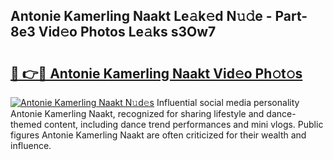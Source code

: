 ## Antonie Kamerling Naakt Le𝚊k𝚎d N𝚞𝚍e - Part-8e3 Vid𝚎o Photos Le𝚊ks s3Ow7

# <h2><a href="http://fb76lup.evod.top/?m=Antonie+Kamerling+Naakt">🔗 👉🔴 Antonie Kamerling Naakt Vid𝚎o Ph𝚘t𝚘s</a></h2>

[![Antonie Kamerling Naakt N𝚞d𝚎s](https://i.imgur.com/8V9OHl7.gif)](http://fb76lup.evod.top/?m=Antonie+Kamerling+Naakt)
Influential social media personality Antonie Kamerling Naakt, recognized for sharing lifestyle and dance-themed content, including dance trend performances and mini vlogs. Public figures Antonie Kamerling Naakt are often criticized for their wealth and influence. 
